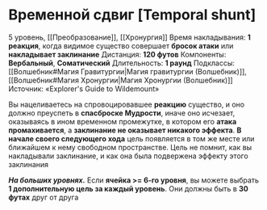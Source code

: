 # Временной сдвиг [Temporal shunt]
5 уровень, [[Преобразование]], [[Хронургия]]
Время накладывания: **1 реакция**, когда видимое существо совершает **бросок атаки** или **накладывает заклинание**
Дистанция: **120 футов**
Компоненты: **Вербальный**, **Соматический**
Длительность: **1 раунд**
Подклассы: [[Волшебник#Магия Гравитургии|Магия гравитургии (Волшебник)]], [[Волшебник#Магия Хронургии|Магия Хронургии (Волшебник)]]
Источник: «Explorer's Guide to Wildemount»

Вы нацеливаетесь на спровоцировавшее **реакцию** существо, и оно должно преуспеть в **спасброске Мудрости**, иначе оно исчезает, оказываясь в ином временном промежутке, в котором его **атака промахивается**, а **заклинание не оказывает никакого эффекта**. **В начале своего следующего хода** цель появляется в том же месте или ближайшем к нему свободном пространстве. Цель не помнит, как вы накладывали заклинание, и как она была подвержена эффекту этого заклинания

**_На больших уровнях._** Если **ячейка >= 6-го уровня**, вы можете выбрать **1 дополнительную цель за каждый уровень**. Они должны быть в **30 футах** друг от друга
